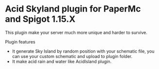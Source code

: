 # Acid Skyland plugin for PaperMc and Spigot 1.15.X

This plugin make your server much more unique and harder to survive.

Plugin features
 - It generate Sky Island by random position with your schematic file, you can use your custom schematic and upload to plugin folder.
 - It make acid rain and water like AcidIsland plugin.
